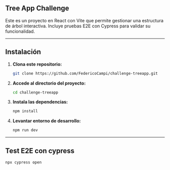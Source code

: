 ## Tree App Challenge

Este es un proyecto en React con Vite que permite gestionar una estructura de árbol interactiva. 
Incluye pruebas E2E con Cypress para validar su funcionalidad.

---

## Instalación

1. **Clona este repositorio:**

   ```bash
   git clone https://github.com/FedericoCampi/challenge-treeapp.git

2. **Accede al directorio del proyecto:**

   ```bash
   cd challenge-treeapp

3. **Instala las dependencias:**

   ```bash
   npm install

5. **Levantar entorno de desarrollo:**

   ```bash
   npm run dev

---

## Test E2E con cypress

  ```bash
  npx cypress open